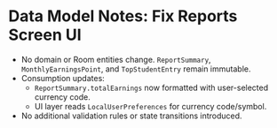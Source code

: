 # Data Model Notes: Fix Reports Screen UI

- No domain or Room entities change. `ReportSummary`, `MonthlyEarningsPoint`, and `TopStudentEntry` remain immutable.
- Consumption updates:
  - `ReportSummary.totalEarnings` now formatted with user-selected currency code.
  - UI layer reads `LocalUserPreferences` for currency code/symbol.
- No additional validation rules or state transitions introduced.
